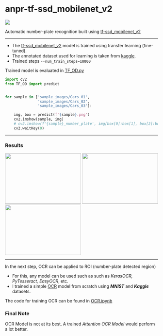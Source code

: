 # anpr-tf-ssd_mobilenet_v2
[![](https://img.shields.io/badge/Python-Tensorflow-blue)](https://pypi.org/project/tensorflow/)

Automatic number-plate recognition built using [tf-ssd_mobilenet_v2](https://tfhub.dev/tensorflow/ssd_mobilenet_v2/2)
<hr>

* The [tf-ssd_mobilenet_v2](https://tfhub.dev/tensorflow/ssd_mobilenet_v2/2) model is trained using transfer learning (fine-tuned).
* The annotated dataset used for learning is taken from [kaggle](https://www.kaggle.com/andrewmvd/car-plate-detection).
* Trained steps `--num_train_steps=10000`

Trained model is evaluated in [TF_OD.py](https://github.com/rish-hyun/anpr-tf-ssd_mobilenet_v2/blob/main/TF_OD.py)

```python
import cv2
from TF_OD import predict


for sample in ['sample_images/Cars_01',
               'sample_images/Cars_02',
               'sample_images/Cars_03']:

    img, box = predict(f'{sample}.png')
    cv2.imshow(sample, img)
    # cv2.imshow(f'{sample}_number_plate', img[box[0]:box[1], box[2]:box[3]])
    cv2.waitKey(0)

```

<hr>

### Results
<p>
<img src="https://github.com/rish-hyun/anpr-tf-ssd_mobilenet_v2/blob/main/sample_images/Cars_01_number_plate.png" width="250" height="166" />
<img src="https://github.com/rish-hyun/anpr-tf-ssd_mobilenet_v2/blob/main/sample_images/Cars_02_number_plate.png" width="250" height="166" />
<img src="https://github.com/rish-hyun/anpr-tf-ssd_mobilenet_v2/blob/main/sample_images/Cars_03_number_plate.png" width="250" height="166" />
</p>

<hr>

In the next step, OCR can be applied to ROI (number-plate detected region)

* For this, any model can be used such as such as _KerasOCR, PyTesseract, EasyOCR_, etc.
* I trained a simple [OCR](https://github.com/rish-hyun/anpr-tf-ssd_mobilenet_v2/blob/main/ocr_model.h5) model from scratch using _**MNIST**_ and _**Kaggle**_ datasets.

The code for training OCR can be found in [OCR.ipynb](https://github.com/rish-hyun/anpr-tf-ssd_mobilenet_v2/blob/main/OCR.ipynb)

### Final Note
OCR Model is not at its best. A trained _Attention OCR Model_ would perform a lot better.
